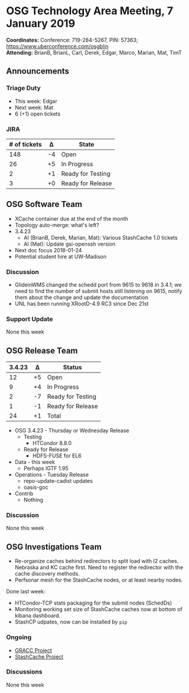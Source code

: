 # OSG Technology Area Meeting,  7 January 2019

**Coordinates:** Conference: 719-284-5267, PIN: 57363; <https://www.uberconference.com/osgblin>  
**Attending:** BrianB, BrianL, Carl, Derek, Edgar, Marco, Marian, Mat, TimT


## Announcements


### Triage Duty

-   This week: Edgar
-   Next week: Mat
-   6 (+1) open tickets


### JIRA

| # of tickets | &Delta; | State             |
|------------ |------- |----------------- |
| 148          | -4      | Open              |
| 26           | +5      | In Progress       |
| 2            | +1      | Ready for Testing |
| 3            | +0      | Ready for Release |


## OSG Software Team

-   XCache container due at the end of the month
-   Topology auto-merge: what's left?
-   3.4.23  
    -   AI (BrianB, Derek, Marian, Mat): Various StashCache 1.0 tickets
    -   AI (Mat): Update gsi-openssh version
-   Next doc focus 2018-01-24
-   Potential student hire at UW-Madison


### Discussion

-   GlideinWMS changed the schedd port from 9615 to 9618 in 3.4.1; we need to find the number of submit hosts still listening on 9615, notify them about the change and update the documentation
-   UNL has been running XRootD-4.9 RC3 since Dec 21st


### Support Update

None this week  


## OSG Release Team

| 3.4.23 | &Delta; | Status            |
|------ |------- |----------------- |
| 12     | +5      | Open              |
| 9      | +4      | In Progress       |
| 2      | -7      | Ready for Testing |
| 1      | -1      | Ready for Release |
| 24     | +1      | Total             |

-   OSG 3.4.23 - Thursday or Wednesday Release
    -   Testing  
        -   HTCondor 8.8.0
    -   Ready for Release  
        -   HDFS-FUSE for EL6
-   Data - this week
    -   Perhaps IGTF 1.95
-   Operations - Tuesday Release
    -   repo-update-cadist updates
    -   oasis-goc
-   Contrib  
    -   Nothing


### Discussion

None this week  


## OSG Investigations Team

-   Re-organize caches behind redirectors to split load with I2 caches. Nebraska and KC cache first. Need to register the redirector with the cache discovery methods.
-   Perfsonar mesh for the StashCache nodes, or at least nearby nodes.

Done last week:  

-   HTCondor-TCP stats packaging for the submit nodes (SchedDs)
-   Monitoring working set size of StashCache caches now at bottom of kibana dashboard.
-   StashCP udpates, now can be installed by `pip`


### Ongoing

-   [GRACC Project](https://opensciencegrid.atlassian.net/projects/GRACC)
-   [StashCache Project](http://opensciencegrid.org/docs/data/stashcache/overview/)


### Discussions

None this week
